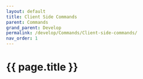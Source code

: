 ```yaml
---
layout: default
title: Client Side Commands
parent: Commands
grand_parent: Develop
permalink: /develop/Commands/Client-side-commands/
nav_order: 1
---
```


# {{ page.title }}

